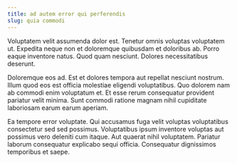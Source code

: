 ```yaml
---
title: ad autem error qui perferendis
slug: quia commodi
---
```


Voluptatem velit assumenda dolor est. Tenetur omnis voluptas voluptatem ut. Expedita neque non et doloremque quibusdam et doloribus ab. Porro eaque inventore natus. Quod quam nesciunt. Dolores necessitatibus deserunt.

Doloremque eos ad. Est et dolores tempora aut repellat nesciunt nostrum. Illum quod eos est officia molestiae eligendi voluptatibus. Quo dolorem nam ab commodi enim voluptatum et. Et esse rerum consequatur provident pariatur velit minima. Sunt commodi ratione magnam nihil cupiditate laboriosam earum earum aperiam.

Ea tempore error voluptate. Qui accusamus fuga velit voluptas voluptatibus consectetur sed sed possimus. Voluptatibus ipsum inventore voluptas aut possimus vero deleniti cum itaque. Aut quaerat nihil voluptatem. Pariatur laborum consequatur explicabo sequi officia. Consequatur dignissimos temporibus et saepe.
